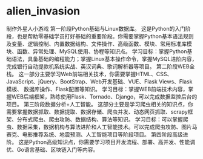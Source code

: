 # alien_invasion
制作外星人小游戏
第一阶段Python基础与Linux数据库。
这是Python的入门阶段，也是帮助零基础学员打好基础的重要阶段。你需要掌握Python基本语法规则及变量、逻辑控制、内置数据结构、文件操作、高级函数、模块、常用标准库模块、函数、异常处理、MySQL使用、协程等知识点。
学习目标：掌握Python基础语法，具备基础的编程能力；掌握Linux基本操作命令，掌握MySQL进阶内容，完成银行自动提款机系统实战、英汉词典、歌词解析器等项目。
第二阶段WEB全栈。
这一部分主要学习Web前端相关技术，你需要掌握HTML、CSS、JavaScript、jQuery、BootStrap、Web开发基础、VUE、Flask Views、Flask模板、 数据库操作、Flask配置等知识。
学习目标：掌握WEB前端技术内容，掌握WEB后端框架，熟练使用Flask、Tornado、Django，可以完成数据监控后台的项目。
第三阶段数据分析+人工智能。
这部分主要是学习爬虫相关的知识点，你需要掌握数据抓取、数据提取、数据存储、爬虫并发、动态网页抓取、scrapy框架、分布式爬虫、爬虫攻防、数据结构、算法等知识。
学习目标：可以掌握爬虫、数据采集，数据机构与算法进阶和人工智能技术。可以完成爬虫攻防、图片马赛克、电影推荐系统、地震预测、人工智能项目等阶段项目。
第四阶段高级进阶。
这是Python高级知识点，你需要学习项目开发流程、部署、高并发、性能调优、Go语言基础、区块链入门等内容。

